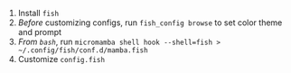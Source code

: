1. Install `fish`
2. *Before* customizing configs, run `fish_config browse` to set color theme and prompt
3. *From `bash`*, run `micromamba shell hook --shell=fish > ~/.config/fish/conf.d/mamba.fish`
4. Customize `config.fish`
